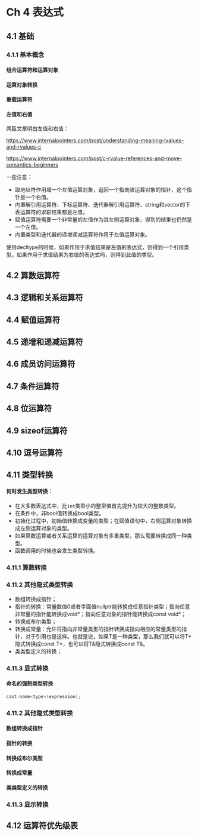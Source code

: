# Ch 4 表达式

## 4.1 基础

### 4.1.1 基本概念

#### 组合运算符和运算对象

#### 运算对象转换

#### 重载运算符

#### 左值和右值

两篇文章明白左值和右值：

https://www.internalpointers.com/post/understanding-meaning-lvalues-and-rvalues-c

https://www.internalpointers.com/post/c-rvalue-references-and-move-semantics-beginners

一些注意：

- 取地址符作用域一个左值运算对象，返回一个指向该运算对象的指针，这个指针是一个右值。
- 内置解引用运算符、下标运算符、迭代器解引用运算符、string和vector的下表运算符的求职结果都是左值。
- 赋值运算符需要一个非常量的左值作为其左侧运算对象，得到的结果也仍然是一个左值。
- 内置类型和迭代器的递增递减运算符作用于左值运算对象。

使用decltype的时候，如果作用于求值结果是左值的表达式，则得到一个引用类型。如果作用于求值结果为右值的表达式吗，则得到此值的类型。

## 4.2 算数运算符

## 4.3 逻辑和关系运算符

## 4.4 赋值运算符

## 4.5 递增和递减运算符

## 4.6 成员访问运算符

## 4.7 条件运算符

## 4.8 位运算符

## 4.9 sizeof运算符

## 4.10 逗号运算符

## 4.11 类型转换

#### 何时发生类型转换：

- 在大多数表达式中，比`int`类型小的整型值首先提升为较大的整数类型。
- 在条件中，非bool值转换成bool类型。
- 初始化过程中，初始值转换成变量的类型；在赋值语句中，右侧运算对象转换成左侧运算对象的类型。
- 如果算数运算或者关系运算的运算对象有多重类型，那么需要转换成同一种类型。
- 函数调用的时候也会发生类型转换。

### 4.11.1 算数转换

###  4.11.2 其他隐式类型转换

- 数组转换成指针；
- 指针的转换：常量数值0或者字面值nullptr能转换成任意指针类型；指向任意非常量的指针能转换成void\*；指向任意对象的指针能转换成const void\*；
- 转换成布尔类型；
- 转换成常量：允许将指向非常量类型的指针转换成指向相应的常量类型的指针，对于引用也是这样。也就是说，如果T是一种类型，那么我们就可以将T\*隐式转换成const T\*，也可以将T&隐式转换成const T&。
- 类类型定义的转换；

### 4.11.3 显式转换

#### 命名的强制类型转换

```cc
cast-name<type>(expression);
```



### 4.11.2 其他隐式类型转换

#### 数组转换成指针

#### 指针的转换

#### 转换成布尔类型

#### 转换成常量

#### 类类型定义的转换

### 4.11.3 显示转换



## 4.12 运算符优先级表

